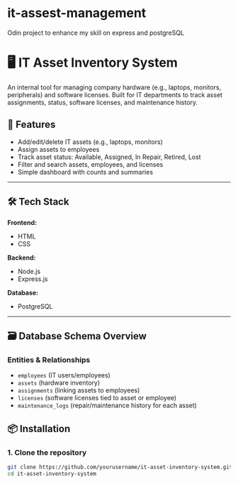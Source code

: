 # it-assest-management

Odin project to enhance my skill on express and postgreSQL

# 🖥️ IT Asset Inventory System

An internal tool for managing company hardware (e.g., laptops, monitors, peripherals) and software licenses. Built for IT departments to track asset assignments, status, software licenses, and maintenance history.

## 🚀 Features

- Add/edit/delete IT assets (e.g., laptops, monitors)
- Assign assets to employees
- Track asset status: Available, Assigned, In Repair, Retired, Lost
- Filter and search assets, employees, and licenses
- Simple dashboard with counts and summaries

---

## 🛠️ Tech Stack

**Frontend:**

- HTML
- CSS

**Backend:**

- Node.js
- Express.js

**Database:**

- PostgreSQL

---

## 🗃️ Database Schema Overview

### Entities & Relationships

- `employees` (IT users/employees)
- `assets` (hardware inventory)
- `assignments` (linking assets to employees)
- `licenses` (software licenses tied to asset or employee)
- `maintenance_logs` (repair/maintenance history for each asset)

## 📦 Installation

### 1. Clone the repository

```bash
git clone https://github.com/yourusername/it-asset-inventory-system.git
cd it-asset-inventory-system

```
